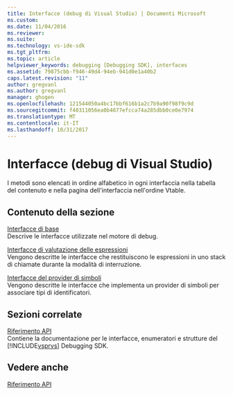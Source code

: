 ```yaml
---
title: Interfacce (debug di Visual Studio) | Documenti Microsoft
ms.custom: 
ms.date: 11/04/2016
ms.reviewer: 
ms.suite: 
ms.technology: vs-ide-sdk
ms.tgt_pltfrm: 
ms.topic: article
helpviewer_keywords: debugging [Debugging SDK], interfaces
ms.assetid: 79875cbb-f946-49d4-94eb-941d0e1a40b2
caps.latest.revision: "11"
author: gregvanl
ms.author: gregvanl
manager: ghogen
ms.openlocfilehash: 121544050a4bc17bbf616b1a2c7b9a90f98f9c9d
ms.sourcegitcommit: f40311056ea0b4677efcca74a285dbb0ce0e7974
ms.translationtype: MT
ms.contentlocale: it-IT
ms.lasthandoff: 10/31/2017
---
```

# <a name="interfaces-visual-studio-debugging"></a>Interfacce (debug di Visual Studio)
I metodi sono elencati in ordine alfabetico in ogni interfaccia nella tabella del contenuto e nella pagina dell'interfaccia nell'ordine Vtable.  
  
## <a name="in-this-section"></a>Contenuto della sezione  
 [Interfacce di base](../../../extensibility/debugger/reference/core-interfaces.md)  
 Descrive le interfacce utilizzate nel motore di debug.  
  
 [Interfacce di valutazione delle espressioni](../../../extensibility/debugger/reference/expression-evaluation-interfaces.md)  
 Vengono descritte le interfacce che restituiscono le espressioni in uno stack di chiamate durante la modalità di interruzione.  
  
 [Interfacce del provider di simboli](../../../extensibility/debugger/reference/symbol-provider-interfaces.md)  
 Vengono descritte le interfacce che implementa un provider di simboli per associare tipi di identificatori.  
  
## <a name="related-sections"></a>Sezioni correlate  
 [Riferimento API](../../../extensibility/debugger/reference/api-reference-visual-studio-debugging.md)  
 Contiene la documentazione per le interfacce, enumeratori e strutture del [!INCLUDE[vsprvs](../../../code-quality/includes/vsprvs_md.md)] Debugging SDK.  
  
## <a name="see-also"></a>Vedere anche  
 [Riferimento API](../../../extensibility/debugger/reference/api-reference-visual-studio-debugging.md)